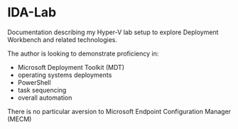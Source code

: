 # IDA-Lab
Documentation describing my Hyper-V lab setup to explore Deployment Workbench and related technologies.

The author is looking to demonstrate proficiency in:
  - Microsoft Deployment Toolkit (MDT)
  - operating systems deployments
  - PowerShell
  - task sequencing 
  - overall automation
  
  There is no particular aversion to Microsoft Endpoint Configuration Manager (MECM)
